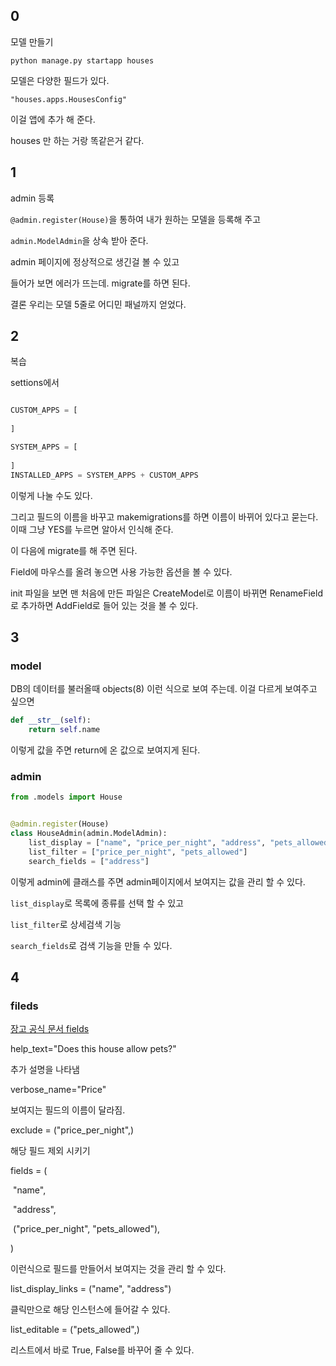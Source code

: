 ## 0

모델 만들기 

`python manage.py startapp houses`



모델은 다양한 필드가 있다. 

`"houses.apps.HousesConfig"`

이걸 앱에 추가 해 준다. 

houses 만 하는 거랑 똑같은거 같다. 



## 1

admin 등록

`@admin.register(House)`을 통하여 내가 원하는 모델을 등록해 주고

`admin.ModelAdmin`을 상속 받아 준다. 

admin 페이지에 정상적으로 생긴걸 볼 수 있고

들어가 보면 에러가 뜨는데. migrate를 하면 된다. 

 

결론 우리는 모델 5줄로 어디민 패널까지 얻었다. 



## 2

복습

settions에서 

```python

CUSTOM_APPS = [
    
]

SYSTEM_APPS = [
    
]
INSTALLED_APPS = SYSTEM_APPS + CUSTOM_APPS
```

이렇게 나눌 수도 있다. 



그리고 필드의 이름을 바꾸고 makemigrations를 하면 이름이 바뀌어 있다고 묻는다. 이때 그냥 YES를 누르면 알아서 인식해 준다. 

이 다음에 migrate를 해 주면 된다. 



Field에 마우스를 올려 놓으면 사용 가능한 옵션을 볼 수 있다. 

init 파일을 보면 맨 처음에 만든 파일은 CreateModel로 이름이 바뀌면 RenameField로 추가하면 AddField로 들어 있는 것을 볼 수 있다. 

## 3

### model

DB의 데이터를 불러올때 objects(8) 이런 식으로 보여 주는데. 이걸 다르게 보여주고 싶으면 

```python 
def __str__(self):
    return self.name
```

이렇게 값을 주면 return에 온 값으로 보여지게 된다. 



### admin

```python
from .models import House


@admin.register(House)
class HouseAdmin(admin.ModelAdmin):
    list_display = ["name", "price_per_night", "address", "pets_allowed"]
    list_filter = ["price_per_night", "pets_allowed"]
    search_fields = ["address"] 
```

이렇게 admin에 클래스를 주면 admin페이지에서 보여지는 값을 관리 할 수 있다. 

`list_display`로 목록에 종류를 선택 할 수 있고

`list_filter`로 상세검색 기능

`search_fields`로 검색 기능을 만들 수 있다. 



## 4

### fileds

[장고 공식 문서 fields](https://docs.djangoproject.com/en/4.1/ref/models/fields/)

help_text="Does this house allow pets?"

추가 설명을 나타냄

verbose_name="Price"

보여지는 필드의 이름이 달라짐. 

exclude = ("price_per_night",)  

해당 필드 제외 시키기

 fields = (

​    "name",

​    "address",

​    ("price_per_night", "pets_allowed"),

  )

이런식으로 필드를 만들어서 보여지는 것을 관리 할 수 있다. 

list_display_links = ("name", "address")

클릭만으로 해당 인스턴스에 들어갈 수 있다. 

list_editable = ("pets_allowed",)

리스트에서 바로 True, False를 바꾸어 줄 수 있다. 



